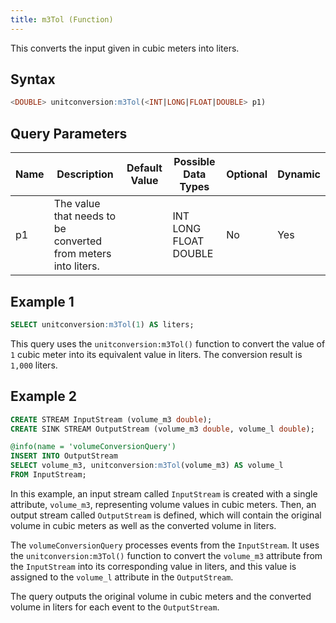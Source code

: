 ```yaml
---
title: m3Tol (Function)
---
```


This converts the input given in cubic meters into liters.

## Syntax

```sql
<DOUBLE> unitconversion:m3Tol(<INT|LONG|FLOAT|DOUBLE> p1)
```

## Query Parameters

| Name | Description   | Default Value | Possible Data Types   | Optional | Dynamic |
|------|---------------|---------------|-----------------------|----------|---------|
| p1   | The value that needs to be converted from meters into liters. |               | INT LONG FLOAT DOUBLE | No       | Yes     |

## Example 1

```sql
SELECT unitconversion:m3Tol(1) AS liters;
```

This query uses the `unitconversion:m3Tol()` function to convert the value of `1` cubic meter into its equivalent value in liters. The conversion result is `1,000` liters.

## Example 2

```sql
CREATE STREAM InputStream (volume_m3 double);
CREATE SINK STREAM OutputStream (volume_m3 double, volume_l double);

@info(name = 'volumeConversionQuery')
INSERT INTO OutputStream
SELECT volume_m3, unitconversion:m3Tol(volume_m3) AS volume_l
FROM InputStream;
```

In this example, an input stream called `InputStream` is created with a single attribute, `volume_m3`, representing volume values in cubic meters. Then, an output stream called `OutputStream` is defined, which will contain the original volume in cubic meters as well as the converted volume in liters.

The `volumeConversionQuery` processes events from the `InputStream`. It uses the `unitconversion:m3Tol()` function to convert the `volume_m3` attribute from the `InputStream` into its corresponding value in liters, and this value is assigned to the `volume_l` attribute in the `OutputStream`.

The query outputs the original volume in cubic meters and the converted volume in liters for each event to the `OutputStream`.
